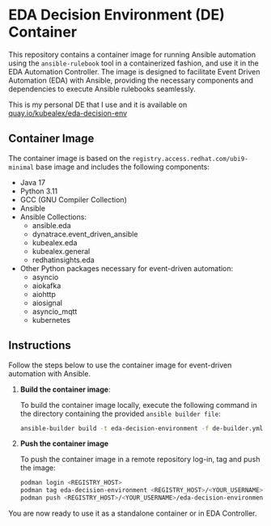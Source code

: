 # EDA Decision Environment (DE) Container

This repository contains a container image for running Ansible automation using the `ansible-rulebook` tool in a containerized fashion, and use it in the EDA Automation Controller. The image is designed to facilitate Event Driven Automation (EDA) with Ansible, providing the necessary components and dependencies to execute Ansible rulebooks seamlessly.

This is my personal DE that I use and it is available on [quay.io/kubealex/eda-decision-env](quay.io/kubealex/eda-decision-env)

## Container Image

The container image is based on the `registry.access.redhat.com/ubi9-minimal` base image and includes the following components:

- Java 17
- Python 3.11
- GCC (GNU Compiler Collection)
- Ansible
- Ansible Collections:
  - ansible.eda
  - dynatrace.event_driven_ansible
  - kubealex.eda
  - kubealex.general
  - redhatinsights.eda
- Other Python packages necessary for event-driven automation:
  - asyncio
  - aiokafka
  - aiohttp
  - aiosignal
  - asyncio_mqtt
  - kubernetes

## Instructions

Follow the steps below to use the container image for event-driven automation with Ansible.

1. **Build the container image**:

   To build the container image locally, execute the following command in the directory containing the provided `ansible builder file`:

   ```bash
   ansible-builder build -t eda-decision-environment -f de-builder.yml
   ```

2. **Push the container image**

   To push the container image in a remote repository log-in, tag and push the image:

   ```bash
   podman login <REGISTRY_HOST>
   podman tag eda-decision-environment <REGISTRY_HOST>/<YOUR_USERNAME>/eda-decision-environment
   podman push <REGISTRY_HOST>/<YOUR_USERNAME>/eda-decision-environment
   ```

You are now ready to use it as a standalone container or in EDA Controller.
